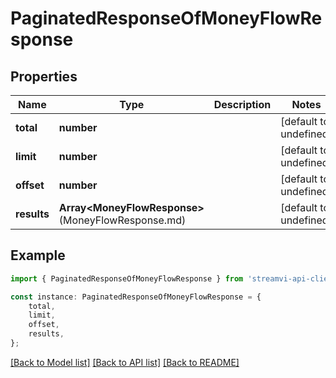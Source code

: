 # PaginatedResponseOfMoneyFlowResponse


## Properties

Name | Type | Description | Notes
------------ | ------------- | ------------- | -------------
**total** | **number** |  | [default to undefined]
**limit** | **number** |  | [default to undefined]
**offset** | **number** |  | [default to undefined]
**results** | **Array&lt;MoneyFlowResponse&gt;**(MoneyFlowResponse.md) |  | [default to undefined]

## Example

```typescript
import { PaginatedResponseOfMoneyFlowResponse } from 'streamvi-api-client';

const instance: PaginatedResponseOfMoneyFlowResponse = {
    total,
    limit,
    offset,
    results,
};
```

[[Back to Model list]](../README.md#documentation-for-models) [[Back to API list]](../README.md#documentation-for-api-endpoints) [[Back to README]](../README.md)
